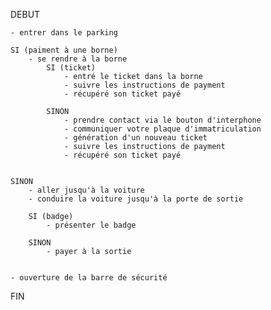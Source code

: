 DEBUT

    - entrer dans le parking

    SI (paiment à une borne)
        - se rendre à la borne
            SI (ticket)
                - entré le ticket dans la borne
                - suivre les instructions de payment
                - récupéré son ticket payé 
            
            SINON
                - prendre contact via le bouton d'interphone
                - communiquer votre plaque d'immatriculation
                - génération d'un nouveau ticket
                - suivre les instructions de payment
                - récupéré son ticket payé

    
    SINON
        - aller jusqu'à la voiture
        - conduire la voiture jusqu'à la porte de sortie
        
        SI (badge)
            - présenter le badge

        SINON
            - payer à la sortie

    
    - ouverture de la barre de sécurité
FIN